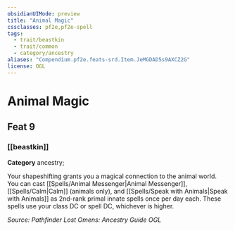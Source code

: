 ```yaml
---
obsidianUIMode: preview
title: "Animal Magic"
cssclasses: pf2e,pf2e-spell
tags:
  - trait/beastkin
  - trait/common
  - category/ancestry
aliases: "Compendium.pf2e.feats-srd.Item.JeMGDAD5s9AXCZ2G"
license: OGL
---
```

# Animal Magic
## Feat 9
### [[beastkin]]

**Category** ancestry; 




Your shapeshifting grants you a magical connection to the animal world. You can cast [[Spells/Animal Messenger|Animal Messenger]], [[Spells/Calm|Calm]] (animals only), and [[Spells/Speak with Animals|Speak with Animals]] as 2nd-rank primal innate spells once per day each. These spells use your class DC or spell DC, whichever is higher.

*Source: Pathfinder Lost Omens: Ancestry Guide*
*OGL*